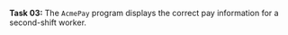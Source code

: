 **Task 03:**  The `AcmePay` program displays the correct pay information for a second-shift worker. 
